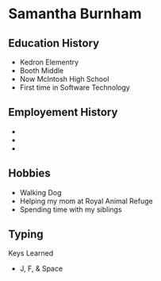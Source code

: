 # Samantha Burnham

## Education History
- Kedron Elementry
- Booth Middle
- Now McIntosh High School
- First time in Software Technology

## Employement History
-
-
-

## Hobbies
- Walking Dog
- Helping my mom at Royal Animal Refuge
- Spending time with my siblings

## Typing
Keys Learned
- J, F, & Space
